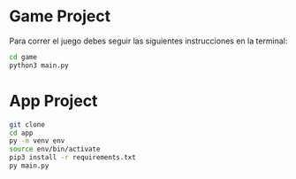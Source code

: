 # Game Project

Para correr el juego debes seguir las siguientes instrucciones en la terminal:

```sh
cd game
python3 main.py
```


# App Project

```sh
git clone
cd app
py -m venv env
source env/bin/activate
pip3 install -r requirements.txt
py main.py
```
